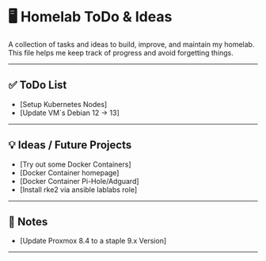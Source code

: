 # 🖥️ Homelab ToDo & Ideas

A collection of tasks and ideas to build, improve, and maintain my homelab.
This file helps me keep track of progress and avoid forgetting things.

---

## ✅ ToDo List

- [Setup Kubernetes Nodes]
- [Update VM`s Debian 12 -> 13]

---

## 💡 Ideas / Future Projects

- [Try out some Docker Containers]
- [Docker Container homepage]
- [Docker Container Pi-Hole/Adguard]
- [Install rke2 via ansible lablabs role]

---

## 📓 Notes

- [Update Proxmox 8.4 to a staple 9.x Version]

---
